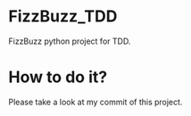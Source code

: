 # FizzBuzz_TDD
FizzBuzz python project for TDD.


# How to do it?

Please take a look at my commit of this project.